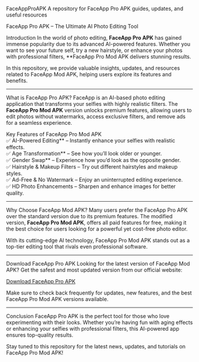  FaceAppProAPK
A repository for FaceApp Pro APK guides, updates, and useful resources

FaceApp Pro APK – The Ultimate AI Photo Editing Tool

Introduction
In the world of photo editing, **FaceApp Pro APK** has gained immense popularity due to its advanced AI-powered features. Whether you want to see your future self, try a new hairstyle, or enhance your photos with professional filters, **FaceApp Pro Mod APK delivers stunning results.  

In this repository, we provide valuable insights, updates, and resources related to FaceApp Mod APK, helping users explore its features and benefits.  

---
What is FaceApp Pro APK?
FaceApp is an AI-based photo editing application that transforms your selfies with highly realistic filters. The **FaceApp Pro Mod APK** version unlocks premium features, allowing users to edit photos without watermarks, access exclusive filters, and remove ads for a seamless experience.  

 Key Features of FaceApp Pro Mod APK  
✅ AI-Powered Editing** – Instantly enhance your selfies with realistic effects.  
✅ Age Transformation** – See how you’ll look older or younger.  
✅ Gender Swap** – Experience how you’d look as the opposite gender.  
✅ Hairstyle & Makeup Filters – Try out different hairstyles and makeup styles.  
✅ Ad-Free & No Watermark – Enjoy an uninterrupted editing experience.  
✅ HD Photo Enhancements – Sharpen and enhance images for better quality.  

---

Why Choose FaceApp Mod APK?
Many users prefer the FaceApp Pro APK over the standard version due to its premium features. The modified version, **FaceApp Pro Mod APK**, offers all paid features for free, making it the best choice for users looking for a powerful yet cost-free photo editor.  

With its cutting-edge AI technology, FaceApp Pro Mod APK stands out as a top-tier editing tool that rivals even professional software.  

---

Download FaceApp Pro APK
Looking for the latest version of FaceApp Mod APK? Get the safest and most updated version from our official website:  

[Download FaceApp Pro APK](https://profaceapk.com)

Make sure to check back frequently for updates, new features, and the best FaceApp Pro Mod APK versions available.  

---

Conclusion
FaceApp Pro APK is the perfect tool for those who love experimenting with their looks. Whether you’re having fun with aging effects or enhancing your selfies with professional filters, this AI-powered app ensures top-quality results.  

Stay tuned to this repository for the latest news, updates, and tutorials on FaceApp Pro Mod APK!  

